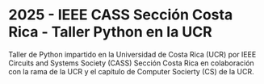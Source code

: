 # 2025 - IEEE CASS Sección Costa Rica - Taller Python en la UCR
Taller de Python impartido en la Universidad de Costa Rica (UCR) por IEEE Circuits and Systems Society (CASS) Sección Costa Rica en colaboración con la rama de la UCR y el capítulo de Computer Socierty (CS) de la UCR.
